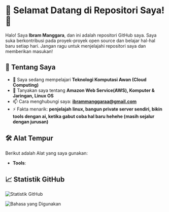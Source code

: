 # 🚀 Selamat Datang di Repositori Saya! 🚀

Halo! Saya **Ibram Manggara**, dan ini adalah repositori GitHub saya. Saya suka berkontribusi pada proyek-proyek open source dan belajar hal-hal baru setiap hari. Jangan ragu untuk menjelajahi repositori saya dan memberikan masukan!

## 🌟 Tentang Saya

- 🌱 Saya sedang mempelajari **Teknologi Komputasi Awan (Cloud Computing)**
- 💬 Tanyakan saya tentang **Amazon Web Service(AWS), Komputer & Jaringan, Linux OS**
- 📫 Cara menghubungi saya: **ibrammanggaraa@gmail.com**
- ⚡ Fakta menarik: **penjelajah linux, bangun private server sendiri, bikin tools dengan ai, ketika gabut coba hal baru hehehe (masih sejalur dengan jurusan)**

## 🛠️ Alat Tempur

Berikut adalah Alat yang saya gunakan:

- **Tools**: 

## 📈 Statistik GitHub

![Statistik GitHub](https://github-readme-stats.vercel.app/api?username=ibrammanggara&show_icons=true&theme=radical)

![Bahasa yang Digunakan](https://github-readme-stats.vercel.app/api/top-langs/?username=ibrammanggara&layout=compact&theme=radical)


